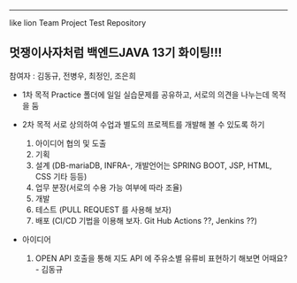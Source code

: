 --------------------------------------------------------------------
like lion Team Project Test Repository

멋쟁이사자처럼 백엔드JAVA 13기 화이팅!!!
--------------------------------------------------------------------

참여자 : 김동규, 전병우, 최정인, 조은희

- 1차 목적
  Practice 폴더에 일일 실습문제를 공유하고,
  서로의 의견을 나누는데 목적을 둠

- 2차 목적
  서로 상의하여 수업과 별도의 프로젝트를 개발해 볼 수 있도록 하기
  1. 아이디어 협의 및 도출
  2. 기획
  3. 설계 (DB-mariaDB, INFRA-<WSL><Docker><Docker Hub>, 개발언어는 SPRING BOOT, JSP, HTML, CSS 기타 등등)
  4. 업무 분장(서로의 수용 가능 여부에 따라 조율)
  5. 개발
  6. 테스트 (PULL REQUEST 를 사용해 보자)
  7. 배포 (CI/CD 기법을 이용해 보자. Git Hub Actions ??, Jenkins ??)
 
- 아이디어
  1. OPEN API 호출을 통해 지도 API 에 주유소별 유류비 표현하기 해보면 어때요? - 김동규
  
